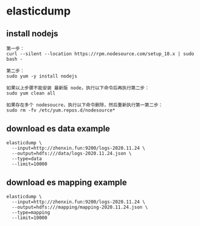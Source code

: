 # elasticdump

## install nodejs
```
第一步：
curl --silent --location https://rpm.nodesource.com/setup_10.x | sudo bash -

第二步：
sudo yum -y install nodejs

如果以上步骤不能安装 最新版 node，执行以下命令后再执行第二步：
sudo yum clean all

如果存在多个 nodesoucre，执行以下命令删除，然后重新执行第一第二步：
sudo rm -fv /etc/yum.repos.d/nodesource*
```

## download es data example
```
elasticdump \
  --input=http://zhenxin.fun:9200/logs-2020.11.24 \
  --output=hdfs:///data/logs-2020.11.24.json \
  --type=data
  --limit=10000
```

## download es mapping example
```
elasticdump \
  --input=http://zhenxin.fun:9200/logs-2020.11.24 \
  --output=hdfs:///mapping/mapping-2020.11.24.json \
  --type=mapping
  --limit=10000
```
